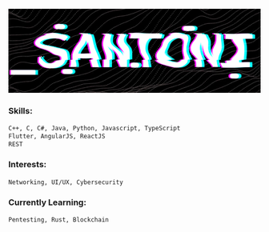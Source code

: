 ![Banner](/Banner.png)

### Skills:       
    C++, C, C#, Java, Python, Javascript, TypeScript   
    Flutter, AngularJS, ReactJS  
    REST  
### Interests:  
    Networking, UI/UX, Cybersecurity  
### Currently Learning: 
    Pentesting, Rust, Blockchain  

